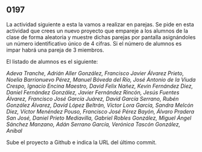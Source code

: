 ## 0197

La actividad siguiente a esta la vamos a realizar en parejas. Se pide en esta actividad que crees un nuevo proyecto que empareje a los alumnos de la clase de forma aleatoria y muestre dichas parejas por pantalla asignándoles un número identificativo único de 4 cifras. Si el número de alumnos es impar habrá una pareja de 3 miembros.

El listado de alumnos es el siguiente:

_Adeva Tranche, Adrián_
_Aller González, Francisco Javier_
_Álvarez Prieto, Noelia_
_Barrionuevo Pérez, Manuel_
_Bóveda del Río, José Antonio_
_de la Viuda Crespo, Ignacio_
_Encina Maestro, David_
_Felix Nañez, Kevin_
_Fernández Diez, Daniel_
_Fernández González, Javier_
_Fernández Rincón, Jesús_
_Fuentes Álvarez, Francisco José_
_García Juárez, David_
_García Serrano, Rubén_
_González Álvarez, David_
_López Beltrán, Víctor_
_Lora García, Sandra_
_Melcón Diez, Víctor_
_Menéndez Pouso, Francisco José_
_Pérez Bayón, Álvaro_
_Pradera San José, Daniel_
_Prieto Mediavilla, Gabriel_
_Robles González, Miguel Ángel_
_Sánchez Manzano, Adán_
_Serrano García, Verónica_
_Tascón González, Anibal_

Sube el proyecto a Github e indica la URL del último commit.
